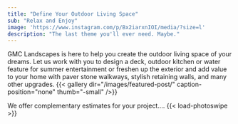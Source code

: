 ```yaml
---
title: "Define Your Outdoor Living Space"
sub: "Relax and Enjoy"
image: 'https://www.instagram.com/p/Bx2iarxnIOI/media/?size=l'
description: "The last theme you'll ever need. Maybe."
---
```

GMC Landscapes is here to help you create the outdoor living space of your dreams. Let us work with you to design a deck, outdoor kitchen or water feature for summer entertainment or freshen up the exterior and add value to your home with paver stone walkways, stylish retaining walls, and many other upgrades.
{{< gallery dir="/images/featured-post/" caption-position="none" thumb="-small" />}}

We offer complementary estimates for your project....
{{< load-photoswipe >}}
